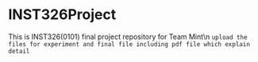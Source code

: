 # INST326Project
This is INST326(0101) final project repository for Team Mint\n
`upload the files for experiment and final file including pdf file which explain detail`
